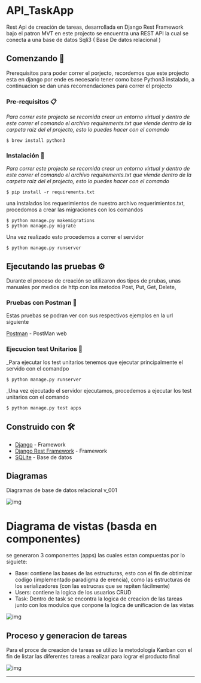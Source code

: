 # API_TaskApp

Rest Api de creación de tareas, desarrollada en Django Rest Framework  bajo el patron MVT en este projecto se encuentra una REST API la cual se conecta a una base de datos Sqli3 ( Base De datos relacional )

## Comenzando 🚀

Prerequisitos para poder correr el porjecto, recordemos que este projecto esta en django por ende es necesario tener como base Python3 instalado, a continuacion se dan unas recomendaciones para correr el projecto


### Pre-requisitos 📋

_Para correr este projecto se recomida crear un entorno virtual y dentro de este correr el comando el archivo requirements.txt que viende dentro de la carpeta raiz del el projecto, esto lo puedes hacer con el comando_

```
$ brew install python3
```

### Instalación 🔧

_Para correr este projecto se recomida crear un entorno virtual y dentro de este correr el comando el archivo requirements.txt que viende dentro de la carpeta raiz del el projecto, esto lo puedes hacer con el comando_

```
$ pip install -r requirements.txt
```

una instalados los requerimientos de nuestro archivo requerimientos.txt, procedomos a crear las migraciones con los comandos 

```
$ python manage.py makemigrations
$ python manage.py migrate
```

Una vez realizado esto procedemos a correr el servidor

```
$ python manage.py runserver
```



## Ejecutando las pruebas ⚙️

Durante el proceso de creación se utilizaron dos tipos de prubas, unas manuales por medios de http con los metodos Post, Put, Get, Delete,

### Pruebas con Postman 🔩

Estas pruebas se podran ver con sus respectivos ejemplos en la url siguiente

[Postman](https://web.postman.co/workspace/My-Workspace~ac55a5b7-a91a-4b88-8627-e5ed30813c1e/documentation/7262894-01cc7241-ff01-46eb-b5d9-dc05e29591f9) - PostMan web 

### Ejecucion test Unitarios 🔩

_Para ejecutar los test unitarios tenemos que ejecutar principalmente el servido con el comandpo

```
$ python manage.py runserver
```

_Una vez ejecutado el servidor ejecutamos, procedemos a ejecutar los test unitarios con el comando

```
$ python manage.py test apps
```



## Construido con 🛠️

* [Django](https://www.djangoproject.com) - Framework
* [Django Rest Framework](https://www.django-rest-framework.org) - Framework
* [SQLite](https://www.sqlite.org/index.html) - Base de datos

## Diagramas

Diagramas de base de datos relacional v_001

 ![img](https://cdn.discordapp.com/attachments/804077015916347402/813867756050317332/Screen_Shot_2021-02-23_at_3.19.46_PM.png)



# Diagrama de vistas (basda en componentes)

se generaron 3 componentes (apps) las cuales estan compuestas por lo siguiete: 

- Base: contiene las bases de las estructuras, esto con el fin de obtimizar codigo (implementado paradigma de erencia), como las estructuras de los serializadores (con las estrucras que se repiten fácilmente)
- Users: contiene la logica de los usuarios CRUD 
- Task: Dentro de task se encontra la logica de creacion de las tareas junto con los modulos que conpone la logica de unificacion de las vistas 

![img](https://cdn.discordapp.com/attachments/482617495254073344/813844681385312307/Screen_Shot_2021-02-23_at_1.47.53_PM.png)



## Proceso y generacion de tareas

Para el proce de creacion de tareas se utilizo la metodología Kanban con el fin de listar las diferentes tareas a realizar para lograr el producto final  

![img](https://cdn.discordapp.com/attachments/804077015916347402/813867237927813120/Screen_Shot_2021-02-23_at_3.17.41_PM.png)

---

